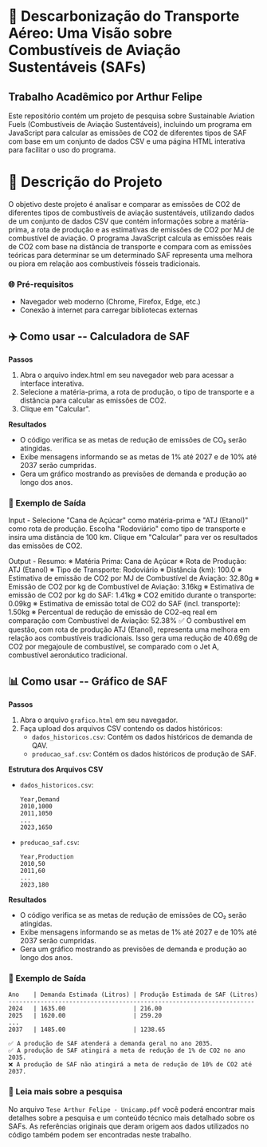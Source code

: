 # 🚀 Descarbonização do Transporte Aéreo: Uma Visão sobre Combustíveis de Aviação Sustentáveis (SAFs)
## Trabalho Acadêmico por Arthur Felipe

Este repositório contém um projeto de pesquisa sobre Sustainable Aviation Fuels (Combustíveis de Aviação Sustentáveis), incluindo um programa em JavaScript para calcular as emissões de CO2 de diferentes tipos de SAF com base em um conjunto de dados CSV e uma página HTML interativa para facilitar o uso do programa.

# 📜 Descrição do Projeto
O objetivo deste projeto é analisar e comparar as emissões de CO2 de diferentes tipos de combustíveis de aviação sustentáveis, utilizando dados de um conjunto de dados CSV que contém informações sobre a matéria-prima, a rota de produção e as estimativas de emissões de CO2 por MJ de combustível de aviação. O programa JavaScript calcula as emissões reais de CO2 com base na distância de transporte e compara com as emissões teóricas para determinar se um determinado SAF representa uma melhora ou piora em relação aos combustíveis fósseis tradicionais.


### 🌐 Pré-requisitos

- Navegador web moderno (Chrome, Firefox, Edge, etc.)
- Conexão à internet para carregar bibliotecas externas


## ✈️ Como usar -- Calculadora de SAF

**Passos**

1. Abra o arquivo index.html em seu navegador web para acessar a interface interativa.
2. Selecione a matéria-prima, a rota de produção, o tipo de transporte e a distância para calcular as emissões de CO2.
3. Clique em "Calcular".

**Resultados**

- O código verifica se as metas de redução de emissões de CO₂ serão atingidas.
- Exibe mensagens informando se as metas de 1% até 2027 e de 10% até 2037 serão cumpridas.
- Gera um gráfico mostrando as previsões de demanda e produção ao longo dos anos.

### 🌟 Exemplo de Saída

Input - 
Selecione "Cana de Açúcar" como matéria-prima e "ATJ (Etanol)" como rota de produção.
Escolha "Rodoviário" como tipo de transporte e insira uma distância de 100 km.
Clique em "Calcular" para ver os resultados das emissões de CO2.

Output - 
Resumo:
※ Matéria Prima: Cana de Açúcar
※ Rota de Produção: ATJ (Etanol)
※ Tipo de Transporte: Rodoviário
※ Distância (km): 100.0
※ Estimativa de emissão de CO2 por MJ de Combustível de Aviação: 32.80g
※ Emissão de CO2 por kg de Combustível de Aviação: 3.16kg
※ Estimativa de emissão de CO2 por kg do SAF: 1.41kg
※ CO2 emitido durante o transporte: 0.09kg
※ Estimativa de emissão total de CO2 do SAF (incl. transporte): 1.50kg
※ Percentual de redução de emissão de CO2-eq real em comparação com Combustível de Aviação: 52.38%
✅ O combustível em questão, com rota de produção ATJ (Etanol), representa uma melhora em relação aos combustíveis tradicionais. Isso gera uma redução de 40.69g de CO2 por megajoule de combustível, se comparado com o Jet A, combustível aeronáutico tradicional.


## 📊 Como usar -- Gráfico de SAF

**Passos**

1. Abra o arquivo `grafico.html` em seu navegador.
2. Faça upload dos arquivos CSV contendo os dados históricos:
    - `dados_historicos.csv`: Contém os dados históricos de demanda de QAV.
    - `producao_saf.csv`: Contém os dados históricos de produção de SAF.

**Estrutura dos Arquivos CSV**

- `dados_historicos.csv`:
    ```csv
    Year,Demand
    2010,1000
    2011,1050
    ...
    2023,1650
    ```

- `producao_saf.csv`:
    ```csv
    Year,Production
    2010,50
    2011,60
    ...
    2023,180
    ```
    
**Resultados**

- O código verifica se as metas de redução de emissões de CO₂ serão atingidas.
- Exibe mensagens informando se as metas de 1% até 2027 e de 10% até 2037 serão cumpridas.
- Gera um gráfico mostrando as previsões de demanda e produção ao longo dos anos.

### 🌟 Exemplo de Saída

```plaintext
Ano    | Demanda Estimada (Litros) | Produção Estimada de SAF (Litros)
---------------------------------------------------------------------
2024   | 1635.00                   | 216.00
2025   | 1620.00                   | 259.20
...
2037   | 1485.00                   | 1238.65

✅ A produção de SAF atenderá a demanda geral no ano 2035.
✅ A produção de SAF atingirá a meta de redução de 1% de CO2 no ano 2035.
❌ A produção de SAF não atingirá a meta de redução de 10% de CO2 até 2037.
```

### 📖 Leia mais sobre a pesquisa

No arquivo `Tese Arthur Felipe - Unicamp.pdf` você poderá encontrar mais detalhes sobre a pesquisa e um conteúdo técnico mais detalhado sobre os SAFs. As referências originais que deram origem aos dados utilizados no código também podem ser encontradas neste trabalho.
